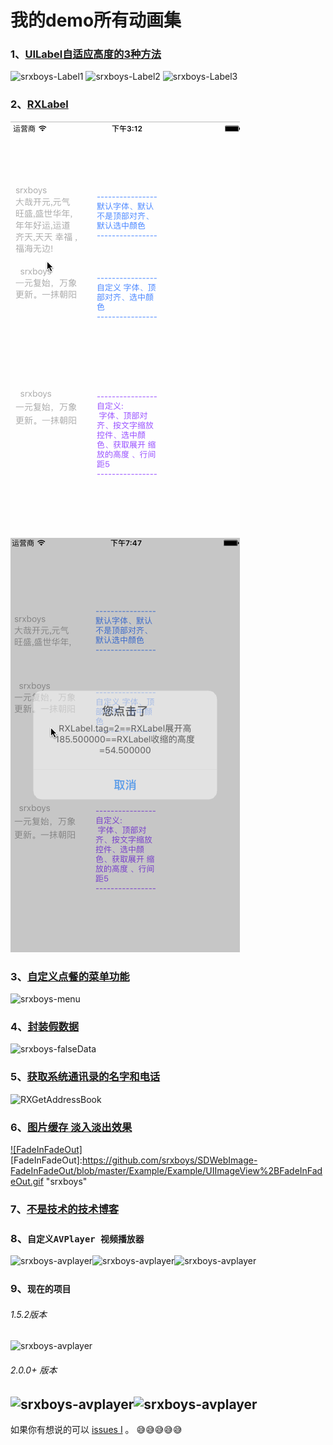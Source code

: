 # 我的demo所有动画集

### 1、[UILabel自适应高度的3种方法](https://github.com/srxboys/RXExtenstion)
![srxboys-Label1](https://github.com/srxboys/RXExtenstion/blob/master/srxboys/label/srxboys_UILabel1.gif)
![srxboys-Label2](https://github.com/srxboys/RXExtenstion/blob/master/srxboys/label/srxboys_UILabel2.gif)
![srxboys-Label3](https://github.com/srxboys/RXExtenstion/blob/master/srxboys/label/srxboys_UILabel3.gif)

### 2、[RXLabel](https://github.com/srxboys/RXLabel)
![srxboys-RXLabel1](https://github.com/srxboys/RXLabel/blob/master/RXLabel.gif) ![srxboys-RXLabel2](https://github.com/srxboys/RXLabel/blob/master/RXLabel_2.gif)

### 3、[自定义点餐的菜单功能](https://github.com/srxboys/RXExtenstion)
![srxboys-menu](https://github.com/srxboys/RXExtenstion/blob/master/srxboys/Menu/srxboys_Menu.gif)


### 4、[封装假数据](https://github.com/srxboys/RXExtenstion)
![srxboys-falseData](https://github.com/srxboys/RXExtenstion/blob/master/srxboys/falseData/srxboys_falseData.gif)

### 5、[获取系统通讯录的名字和电话](https://github.com/srxboys/RXGetAddressBook)
![RXGetAddressBook](https://github.com/srxboys/RXGetAddressBook/blob/master/srxboys_RXGetAddressBook.gif) 

### 6、[图片缓存 淡入淡出效果](https://github.com/srxboys/SDWebImage-FadeInFadeOut)
[![FadeInFadeOut]](https://github.com/srxboys)  
[FadeInFadeOut]:https://github.com/srxboys/SDWebImage-FadeInFadeOut/blob/master/Example/Example/UIImageView%2BFadeInFadeOut.gif  "srxboys" 

### 7、[不是技术的技术博客](https://weibo.com/srxboys)

### 8、`自定义AVPlayer 视频播放器`
![srxboys-avplayer](https://github.com/srxboys/RXImages/blob/master/GHS/srxboys_AVPlayer.gif)![srxboys-avplayer](https://github.com/srxboys/RXImages/blob/master/GHS/srxboys_AVPlayer2.gif)![srxboys-avplayer](https://github.com/srxboys/RXImages/blob/master/GHS/srxboys_AVPlayer3.gif)
### 9、`现在的项目`
###### 1.5.2版本
![srxboys-avplayer](https://github.com/srxboys/RXImages/blob/master/GHS/srxboys_GHS1.5.2.gif)
###### 2.0.0+ 版本
![srxboys-avplayer](https://github.com/srxboys/RXImages/blob/master/GHS/srxboys.gif)![srxboys-avplayer](https://github.com/srxboys/RXImages/blob/master/GHS/srxboys_TableView_navigation.gif)
-

如果你有想说的可以 [issues I](https://github.com/srxboys/RXExtenstion/issues) 。
:sweat_smile::sweat_smile::sweat_smile::sweat_smile::sweat_smile:
